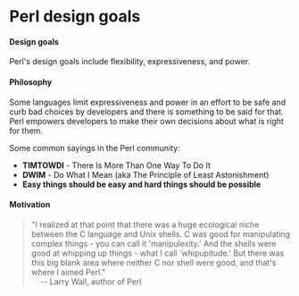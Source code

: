 # Perl design goals

#### Design goals

Perl's design goals include flexibility, expressiveness, and power.  

#### Philosophy

Some languages limit expressiveness and power in an effort to be safe and curb
bad choices by developers and there is something to be said for that.  Perl
empowers developers to make their own decisions about what is right for them.

Some common sayings in the Perl community:

- **TIMTOWDI** - There Is More Than One Way To Do It
- **DWIM** - Do What I Mean (aka The Principle of Least Astonishment)
- **Easy things should be easy and hard things should be possible**

#### Motivation

> "I realized at that point that there was a huge ecological niche between the
C language and Unix shells. C was good for manipulating complex things  - you
can call it <span class="highlight">'manipulexity.'</span> And the shells were good at whipping up things -
what I call <span class="highlight">'whipupitude.'</span> But there was this big blank area where neither C
nor shell were good, and that's where I aimed Perl." <br>
&nbsp;&nbsp;&nbsp;&nbsp;-- Larry Wall, author of Perl

